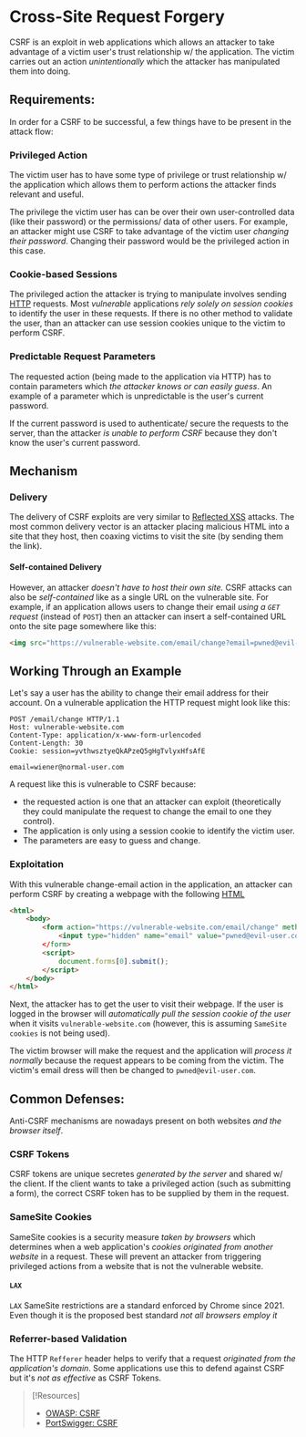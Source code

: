 
# Cross-Site Request Forgery
CSRF is an exploit in web applications which allows an attacker to take advantage of a victim user's trust relationship w/ the application. The victim carries out an action *unintentionally* which the attacker has manipulated them into doing.
## Requirements:
In order for a CSRF to be successful, a few things have to be present in the attack flow:
### Privileged Action
The victim user has to have some type of privilege or trust relationship w/ the application which allows them to perform actions the attacker finds relevant and useful.

The privilege the victim user has can be over their own user-controlled data (like their password) or the permissions/ data of other users. For example, an attacker might use CSRF to take advantage of the victim user *changing their password*. Changing their password would be the privileged action in this case.
### Cookie-based Sessions
The privileged action the attacker is trying to manipulate involves sending [HTTP](www/HTTP.md) requests. Most *vulnerable* applications *rely solely on session cookies* to identify the user in these requests. If there is no other method to validate the user, than an attacker can use session cookies unique to the victim to perform CSRF.
### Predictable Request Parameters
The requested action (being made to the application via HTTP) has to contain parameters which *the attacker knows or can easily guess*. An example of a parameter which is unpredictable is the user's current password.

If the current password is used to authenticate/ secure the requests to the server, than the attacker *is unable to perform CSRF* because they don't know the user's current password.
## Mechanism
### Delivery
The delivery of CSRF exploits are very similar to [Reflected XSS](/cybersecurity/TTPs/exploitation/injection/XSS.md) attacks. The most common delivery vector is an attacker placing malicious HTML into a site that they host, then coaxing victims to visit the site (by sending them the link).
#### Self-contained Delivery
However, an attacker *doesn't have to host their own site.* CSRF attacks can also be *self-contained* like as a single URL on the vulnerable site. For example, if an application allows users to change their email *using a `GET` request* (instead of `POST`) then an attacker can insert a self-contained URL onto the site page somewhere like this:
```html
<img src="https://vulnerable-website.com/email/change?email=pwned@evil-user.com">
```
## Working Through an Example
Let's say a user has the ability to change their email address for their account. On a vulnerable application the HTTP request might look like this:
```http
POST /email/change HTTP/1.1
Host: vulnerable-website.com
Content-Type: application/x-www-form-urlencoded
Content-Length: 30
Cookie: session=yvthwsztyeQkAPzeQ5gHgTvlyxHfsAfE

email=wiener@normal-user.com
```
A request like this is vulnerable to CSRF because:
- the requested action is one that an attacker can exploit (theoretically they could manipulate the request to change the email to one they control).
- The application is only using a session cookie to identify the victim user.
- The parameters are easy to guess and change.
### Exploitation
With this vulnerable change-email action in the application, an attacker can perform CSRF by creating a webpage with the following [HTML](/coding/markup/HTML.md)
```html
<html>
	<body>
		<form action="https://vulnerable-website.com/email/change" method="POST">
			<input type="hidden" name="email" value="pwned@evil-user.com"
		</form>
		<script>
			document.forms[0].submit();
		</script>
	</body>
</html>
```
Next, the attacker has to get the user to visit their webpage. If the user is logged in the browser will *automatically pull the session cookie of the user* when it visits `vulnerable-website.com` (however, this is assuming `SameSite cookies` is not being used).

The victim browser will make the request and the application will *process it normally* because the request appears to be coming from the victim. The victim's email dress will then be changed to `pwned@evil-user.com`.
## Common Defenses:
Anti-CSRF mechanisms are nowadays present on both websites *and the browser itself*.
### CSRF Tokens
CSRF tokens are unique secretes *generated by the server* and shared w/ the client. If the client wants to take a privileged action (such as submitting a form), the correct CSRF token has to be supplied by them in the request.
### SameSite Cookies
SameSite cookies is a security measure *taken by browsers* which determines when a web application's *cookies originated from another website* in a request. These will prevent an attacker from triggering privileged actions from a website that is not the vulnerable website.
#### `LAX`
`LAX` SameSite restrictions are a standard enforced by Chrome since 2021. Even though it is the proposed best standard *not all browsers employ it*
### Referrer-based Validation
The HTTP `Refferer` header helps to verify that a request *originated from the application's domain*. Some applications use this to defend against CSRF but it's *not as effective* as CSRF Tokens.

> [!Resources]
> - [OWASP: CSRF](https://owasp.org/www-community/attacks/csrf)
> - [PortSwigger: CSRF](https://portswigger.net/web-security/csrf)

